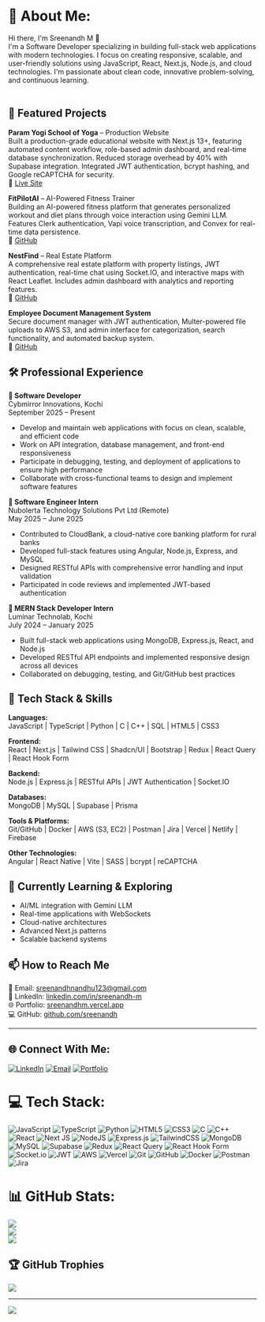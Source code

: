 # 💫 About Me:
Hi there, I'm Sreenandh M 👋<br>I'm a Software Developer specializing in building full-stack web applications with modern technologies. I focus on creating responsive, scalable, and user-friendly solutions using JavaScript, React, Next.js, Node.js, and cloud technologies. I'm passionate about clean code, innovative problem-solving, and continuous learning.<br><br>

## 🔭 Featured Projects

**Param Yogi School of Yoga** – Production Website<br>
Built a production-grade educational website with Next.js 13+, featuring automated content workflow, role-based admin dashboard, and real-time database synchronization. Reduced storage overhead by 40% with Supabase integration. Integrated JWT authentication, bcrypt hashing, and Google reCAPTCHA for security.<br>
🔗 [Live Site](https://paramyogi.com)

**FitPilotAI** – AI-Powered Fitness Trainer<br>
Building an AI-powered fitness platform that generates personalized workout and diet plans through voice interaction using Gemini LLM. Features Clerk authentication, Vapi voice transcription, and Convex for real-time data persistence.<br>
🔗 [GitHub](https://github.com/sreenandh/FitPilotAI)

**NestFind** – Real Estate Platform<br>
A comprehensive real estate platform with property listings, JWT authentication, real-time chat using Socket.IO, and interactive maps with React Leaflet. Includes admin dashboard with analytics and reporting features.<br>
🔗 [GitHub](https://github.com/sreenandh/NestFind-Real-Estate-Web-App)

**Employee Document Management System**<br>
Secure document manager with JWT authentication, Multer-powered file uploads to AWS S3, and admin interface for categorization, search functionality, and automated backup system.<br>
🔗 [GitHub](https://github.com/sreenandh/Employee-docs_manage)

## 🛠️ Professional Experience

**💼 Software Developer**<br>
Cybmirror Innovations, Kochi<br>
September 2025 – Present<br>
- Develop and maintain web applications with focus on clean, scalable, and efficient code
- Work on API integration, database management, and front-end responsiveness
- Participate in debugging, testing, and deployment of applications to ensure high performance
- Collaborate with cross-functional teams to design and implement software features

**💼 Software Engineer Intern**<br>
Nubolerta Technology Solutions Pvt Ltd (Remote)<br>
May 2025 – June 2025<br>
- Contributed to CloudBank, a cloud-native core banking platform for rural banks
- Developed full-stack features using Angular, Node.js, Express, and MySQL
- Designed RESTful APIs with comprehensive error handling and input validation
- Participated in code reviews and implemented JWT-based authentication

**💼 MERN Stack Developer Intern**<br>
Luminar Technolab, Kochi<br>
July 2024 – January 2025<br>
- Built full-stack web applications using MongoDB, Express.js, React, and Node.js
- Developed RESTful API endpoints and implemented responsive design across all devices
- Collaborated on debugging, testing, and Git/GitHub best practices

## 🚀 Tech Stack & Skills

**Languages:**<br>
JavaScript | TypeScript | Python | C | C++ | SQL | HTML5 | CSS3

**Frontend:**<br>
React | Next.js | Tailwind CSS | Shadcn/UI | Bootstrap | Redux | React Query | React Hook Form

**Backend:**<br>
Node.js | Express.js | RESTful APIs | JWT Authentication | Socket.IO

**Databases:**<br>
MongoDB | MySQL | Supabase | Prisma

**Tools & Platforms:**<br>
Git/GitHub | Docker | AWS (S3, EC2) | Postman | Jira | Vercel | Netlify | Firebase

**Other Technologies:**<br>
Angular | React Native | Vite | SASS | bcrypt | reCAPTCHA

## 🌱 Currently Learning & Exploring
- AI/ML integration with Gemini LLM
- Real-time applications with WebSockets
- Cloud-native architectures
- Advanced Next.js patterns
- Scalable backend systems

## 📫 How to Reach Me
📧 Email: sreenandhnandhu123@gmail.com<br>
💼 LinkedIn: [linkedin.com/in/sreenandh-m](https://linkedin.com/in/sreenandh-m)<br>
🌐 Portfolio: [sreenandhm.vercel.app](https://sreenandhm.vercel.app)<br>
💻 GitHub: [github.com/sreenandh](https://github.com/sreenandh)

---

## 🌐 Connect With Me:
[![LinkedIn](https://img.shields.io/badge/LinkedIn-%230077B5.svg?logo=linkedin&logoColor=white)](https://linkedin.com/in/sreenandh-m) [![Email](https://img.shields.io/badge/Email-D14836?logo=gmail&logoColor=white)](mailto:sreenandhnandhu123@gmail.com) [![Portfolio](https://img.shields.io/badge/Portfolio-000000?logo=vercel&logoColor=white)](https://sreenandhm.vercel.app)

# 💻 Tech Stack:
![JavaScript](https://img.shields.io/badge/javascript-%23323330.svg?style=for-the-badge&logo=javascript&logoColor=%23F7DF1E) ![TypeScript](https://img.shields.io/badge/typescript-%23007ACC.svg?style=for-the-badge&logo=typescript&logoColor=white) ![Python](https://img.shields.io/badge/python-3670A0?style=for-the-badge&logo=python&logoColor=ffdd54) ![HTML5](https://img.shields.io/badge/html5-%23E34F26.svg?style=for-the-badge&logo=html5&logoColor=white) ![CSS3](https://img.shields.io/badge/css3-%231572B6.svg?style=for-the-badge&logo=css3&logoColor=white) ![C](https://img.shields.io/badge/c-%2300599C.svg?style=for-the-badge&logo=c&logoColor=white) ![C++](https://img.shields.io/badge/c++-%2300599C.svg?style=for-the-badge&logo=c%2B%2B&logoColor=white) ![React](https://img.shields.io/badge/react-%2320232a.svg?style=for-the-badge&logo=react&logoColor=%2361DAFB) ![Next JS](https://img.shields.io/badge/Next-black?style=for-the-badge&logo=next.js&logoColor=white) ![NodeJS](https://img.shields.io/badge/node.js-6DA55F?style=for-the-badge&logo=node.js&logoColor=white) ![Express.js](https://img.shields.io/badge/express.js-%23404d59.svg?style=for-the-badge&logo=express&logoColor=%2361DAFB) ![TailwindCSS](https://img.shields.io/badge/tailwindcss-%2338B2AC.svg?style=for-the-badge&logo=tailwind-css&logoColor=white) ![MongoDB](https://img.shields.io/badge/MongoDB-%234ea94b.svg?style=for-the-badge&logo=mongodb&logoColor=white) ![MySQL](https://img.shields.io/badge/mysql-4479A1.svg?style=for-the-badge&logo=mysql&logoColor=white) ![Supabase](https://img.shields.io/badge/Supabase-3ECF8E?style=for-the-badge&logo=supabase&logoColor=white) ![Redux](https://img.shields.io/badge/redux-%23593d88.svg?style=for-the-badge&logo=redux&logoColor=white) ![React Query](https://img.shields.io/badge/-React%20Query-FF4154?style=for-the-badge&logo=react%20query&logoColor=white) ![React Hook Form](https://img.shields.io/badge/React%20Hook%20Form-%23EC5990.svg?style=for-the-badge&logo=reacthookform&logoColor=white) ![Socket.io](https://img.shields.io/badge/Socket.io-black?style=for-the-badge&logo=socket.io&badgeColor=010101) ![JWT](https://img.shields.io/badge/JWT-black?style=for-the-badge&logo=JSON%20web%20tokens) ![AWS](https://img.shields.io/badge/AWS-%23FF9900.svg?style=for-the-badge&logo=amazon-aws&logoColor=white) ![Vercel](https://img.shields.io/badge/vercel-%23000000.svg?style=for-the-badge&logo=vercel&logoColor=white) ![Git](https://img.shields.io/badge/git-%23F05033.svg?style=for-the-badge&logo=git&logoColor=white) ![GitHub](https://img.shields.io/badge/github-%23121011.svg?style=for-the-badge&logo=github&logoColor=white) ![Docker](https://img.shields.io/badge/docker-%230db7ed.svg?style=for-the-badge&logo=docker&logoColor=white) ![Postman](https://img.shields.io/badge/Postman-FF6C37?style=for-the-badge&logo=postman&logoColor=white) ![Jira](https://img.shields.io/badge/jira-%230A0FFF.svg?style=for-the-badge&logo=jira&logoColor=white)

# 📊 GitHub Stats:
![](https://github-readme-stats.vercel.app/api?username=Sreenandh&theme=dark&hide_border=false&include_all_commits=false&count_private=false)<br/>
![](https://nirzak-streak-stats.vercel.app/?user=Sreenandh&theme=dark&hide_border=false)<br/>
![](https://github-readme-stats.vercel.app/api/top-langs/?username=Sreenandh&theme=dark&hide_border=false&include_all_commits=false&count_private=false&layout=compact)

## 🏆 GitHub Trophies
![](https://github-profile-trophy.vercel.app/?username=Sreenandh&theme=radical&no-frame=false&no-bg=true&margin-w=4)

---
[![](https://visitcount.itsvg.in/api?id=Sreenandh&icon=0&color=0)](https://visitcount.itsvg.in)

<!-- Proudly created with GPRM ( https://gprm.itsvg.in ) -->
